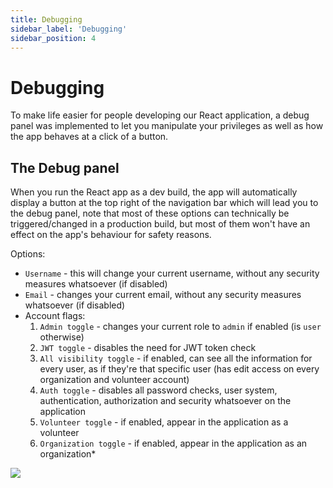 ```yaml
---
title: Debugging
sidebar_label: 'Debugging'
sidebar_position: 4
---
```


# Debugging

To make life easier for people developing our React application, a debug panel was implemented to
let you manipulate your privileges as well as how the app behaves at a click of a button.

## The Debug panel
When you run the React app as a dev build, the app will automatically display a button at the top right
of the navigation bar which will lead you to the debug panel, note that most of these options can technically
be triggered/changed in a production build, but most of them won't have an effect
on the app's behaviour for safety reasons.

Options:
- `Username` - this will change your current username, without any security measures whatsoever (if disabled)
- `Email` - changes your current email, without any security measures whatsoever (if disabled)
- Account flags:
  1. `Admin toggle` - changes your current role to `admin` if enabled (is `user` otherwise)
  2. `JWT toggle` - disables the need for JWT token check
  3. `All visibility toggle` - if enabled, can see all the information for every user, as if they're that specific user
     (has edit access on every organization and volunteer account)
  4. `Auth toggle` - disables all password checks, user system, authentication, authorization and security 
     whatsoever on the application
  5. `Volunteer toggle` - if enabled, appear in the application as a volunteer
  6. `Organization toggle` - if enabled, appear in the application as an organization*

![](https://i.imgur.com/wiICVrC.png)
